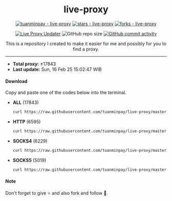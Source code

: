 <div align="center">

# live-proxy

  [![tuanminpay - live-proxy](https://img.shields.io/static/v1?label=tuanminpay&message=live-proxy&color=blue&logo=github)](https://github.com/tuanminpay/live-proxy "Go to GitHub repo")
  [![stars - live-proxy](https://img.shields.io/github/stars/tuanminpay/live-proxy?style=social)](https://github.com/tuanminpay/live-proxy)
  [![forks - live-proxy](https://img.shields.io/github/forks/tuanminpay/live-proxy?style=social)](https://github.com/tuanminpay/live-proxy)

  [![Live Proxy Updater](https://github.com/tuanminpay/live-proxy/workflows/Live%20Proxy%20Updater/badge.svg)](https://github.com/tuanminpay/live-proxy/actions?query=workflow:"Live+Proxy+Updater")
  ![GitHub repo size](https://img.shields.io/github/repo-size/tuanminpay/live-proxy)
  [![GitHub commit activity](https://img.shields.io/github/commit-activity/m/tuanminpay/live-proxy?logo=commits)](https://github.com/tuanminpay/live-proxy/commits/master)

  This is a repository I created to make it easier for me and possibly for you to find a proxy.


</div>

---
  - **Total proxy:** ±17843
  - **Last update:** Sun, 16 Feb 25 15:02:47 WIB

#### Download
  Copy and paste one of the codes below into the terminal.
  - **ALL** (17843)
    ```bash
    curl https://raw.githubusercontent.com/tuanminpay/live-proxy/master/all.txt -o all.txt
    ```
  - **HTTP** (6595)
    ```bash
    curl https://raw.githubusercontent.com/tuanminpay/live-proxy/master/http.txt -o http.txt
    ```
  - **SOCKS4** (6229)
    ```bash
    curl https://raw.githubusercontent.com/tuanminpay/live-proxy/master/socks4.txt -o socks4.txt
    ```
  - **SOCKS5** (5019)
    ```bash
    curl https://raw.githubusercontent.com/tuanminpay/live-proxy/master/socks5.txt -o socks5.txt
    ```

#### Note
Don't forget to give ⭐ and also fork and follow 🥰.
